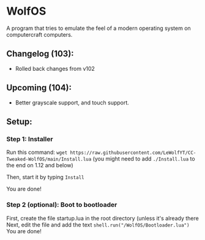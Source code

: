 # WolfOS
A program that tries to emulate the feel of a modern operating system on computercraft computers.

## Changelog (103):
- Rolled back changes from v102

## Upcoming (104):
- Better grayscale support, and touch support.

## Setup:
### Step 1: Installer
Run this command: `wget https://raw.githubusercontent.com/LeWolfYT/CC-Tweaked-WolfOS/main/Install.lua` (you might need to add `./Install.lua` to the end on 1.12 and below)

Then, start it by typing `Install`

You are done!

### Step 2 (optional): Boot to bootloader
First, create the file startup.lua in the root directory (unless it's already there
Next, edit the file and add the text `shell.run("/WolfOS/Bootloader.lua")`
You are done!
